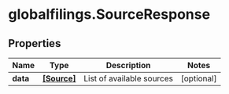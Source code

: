 # globalfilings.SourceResponse

## Properties

Name | Type | Description | Notes
------------ | ------------- | ------------- | -------------
**data** | [**[Source]**](Source.md) | List of available sources | [optional] 


